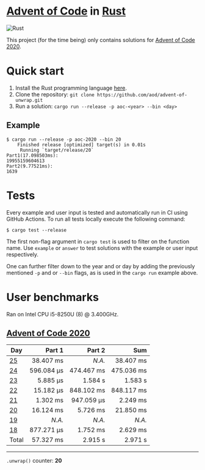 # [Advent of Code][aoc] in [Rust][rust]

![Rust](https://github.com/aod/thrusted/workflows/Rust/badge.svg)

This project (for the time being) only contains solutions for
[Advent of Code 2020][aoc_2020].

# Quick start

1. Install the Rust programming language [here][rust_install].
2. Clone the repository: `git clone https://github.com/aod/advent-of-unwrap.git`
2. Run a solution: `cargo run --release -p aoc-<year> --bin <day>`

## Example

```
$ cargo run --release -p aoc-2020 --bin 20
    Finished release [optimized] target(s) in 0.01s
     Running `target/release/20`
Part1(17.098503ms):
19955159604613
Part2(9.77521ms):
1639
```

# Tests

Every example and user input is tested and automatically run in CI using GitHub
Actions. To run all tests locally execute the following command:

```
$ cargo test --release
```

The first non-flag argument in `cargo test` is used to filter on the function
name. Use `example` or `answer` to test solutions with the example or user input
respectively.

One can further filter down to the year and or day by adding the previously
mentioned `-p` and or `--bin` flags, as is used in the `cargo run` example above.

# User benchmarks

Ran on Intel CPU i5-8250U (8) @ 3.400GHz.

## [Advent of Code 2020][aoc_2020]

| Day                | Part 1     | Part 2     | Sum        |
|--------------------|-----------:|-----------:|-----------:|
| [25][aoc_2020_25]  |  38.407 ms |   *N.A.*   |  38.407 ms |
| [24][aoc_2020_24]  | 596.084 µs | 474.467 ms | 475.036 ms |
| [23][aoc_2020_23]  |   5.885 µs |   1.584  s |   1.583  s |
| [22][aoc_2020_22]  |  15.182 µs | 848.102 ms | 848.117 ms |
| [21][aoc_2020_21]  |   1.302 ms | 947.059 µs |   2.249 ms |
| [20][aoc_2020_20]  |  16.124 ms |   5.726 ms |  21.850 ms |
| [19][aoc_2020_19]  |  *N.A.*    |  *N.A.*    |  *N.A.*    |
| [18][aoc_2020_18]  | 877.271 µs |   1.752 ms |   2.629 ms |
| Total              |  57.327 ms |   2.915  s |   2.971  s |

---

<!-- find . -name "*.rs" -exec grep -Hn ".unwrap()" {} 2>/dev/null \; | wc -l -->
`.unwrap()` counter: **20**

[rust]: https://www.rust-lang.org
[rust_install]: https://www.rust-lang.org/tools/install
[aoc]: https://adventofcode.com
[aoc_2020]: https://adventofcode.com/2020
[aoc_2020_25]: https://adventofcode.com/2020/day/25
[aoc_2020_24]: https://adventofcode.com/2020/day/24
[aoc_2020_23]: https://adventofcode.com/2020/day/23
[aoc_2020_22]: https://adventofcode.com/2020/day/22
[aoc_2020_21]: https://adventofcode.com/2020/day/21
[aoc_2020_20]: https://adventofcode.com/2020/day/20
[aoc_2020_19]: https://adventofcode.com/2020/day/19
[aoc_2020_18]: https://adventofcode.com/2020/day/18
